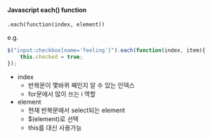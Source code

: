 #### Javascript each() function

`.each(function(index, element))`

e.g.

```javascript
$("input:checkbox[name='feeling']").each(function(index, item){
  	this.checked = true;
});
```

- index
  - 반복문이 몇바퀴 째인지 알 수 있는 인덱스
  - for문에서 많이 쓰는 i 역할
- element
  - 현재 반복문에서 select되는 element
  - $(element)로 선택
  - this를 대신 사용가능
